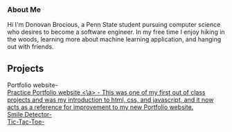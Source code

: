 ### About Me
Hi I'm Donovan Brocious, a Penn State student pursuing computer science who desires to become a software engineer. In my free time I enjoy hiking in the woods, learning more about machine learning application, and hanging out with friends.
<br>
## Projects
Portfolio website-
<br>
<a href="https://donovan-creator.github.io/donovan-brocious-website/index.html"> Practice Portfolio website <\a> - This was one of my first out of class projects and was my introduction to html, css, and javascript, and it now acts as a reference for improvement to my new Portfolio website.
<br>
Smile Detector-
<br>
Tic-Tac-Toe-
